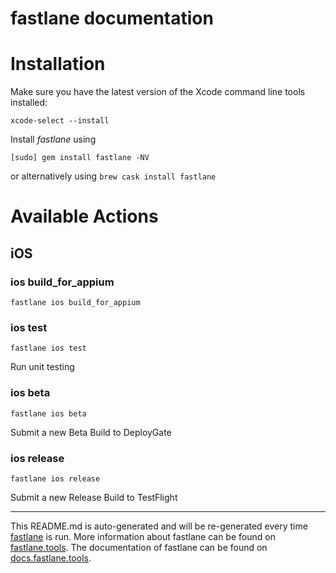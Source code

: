 fastlane documentation
================
# Installation

Make sure you have the latest version of the Xcode command line tools installed:

```
xcode-select --install
```

Install _fastlane_ using
```
[sudo] gem install fastlane -NV
```
or alternatively using `brew cask install fastlane`

# Available Actions
## iOS
### ios build_for_appium
```
fastlane ios build_for_appium
```

### ios test
```
fastlane ios test
```
Run unit testing
### ios beta
```
fastlane ios beta
```
Submit a new Beta Build to DeployGate
### ios release
```
fastlane ios release
```
Submit a new Release Build to TestFlight

----

This README.md is auto-generated and will be re-generated every time [fastlane](https://fastlane.tools) is run.
More information about fastlane can be found on [fastlane.tools](https://fastlane.tools).
The documentation of fastlane can be found on [docs.fastlane.tools](https://docs.fastlane.tools).
